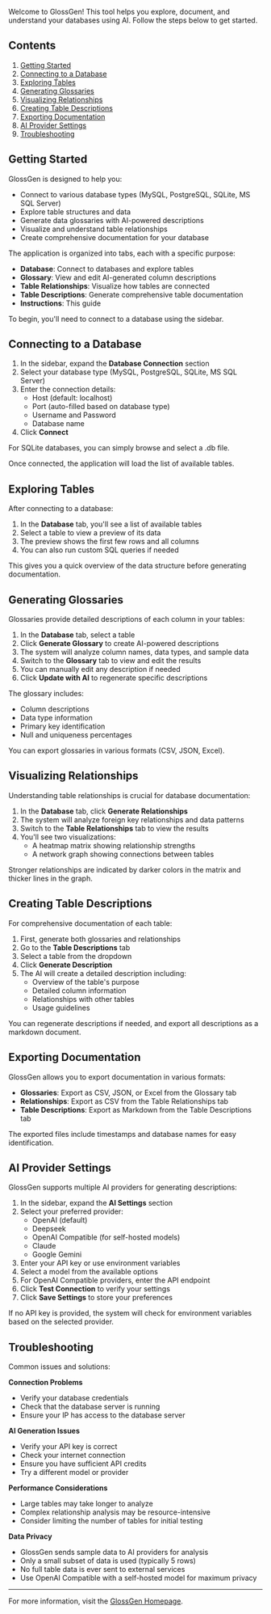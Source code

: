 Welcome to GlossGen! This tool helps you explore, document, and understand your databases using AI.
Follow the steps below to get started.

## Contents
1. [Getting Started](#getting-started)
2. [Connecting to a Database](#connecting-to-a-database)
3. [Exploring Tables](#exploring-tables)
4. [Generating Glossaries](#generating-glossaries)
5. [Visualizing Relationships](#visualizing-relationships)
6. [Creating Table Descriptions](#creating-table-descriptions)
7. [Exporting Documentation](#exporting-documentation)
8. [AI Provider Settings](#ai-provider-settings)
9. [Troubleshooting](#troubleshooting)

## Getting Started

GlossGen is designed to help you:
- Connect to various database types (MySQL, PostgreSQL, SQLite, MS SQL Server)
- Explore table structures and data
- Generate data glossaries with AI-powered descriptions
- Visualize and understand table relationships
- Create comprehensive documentation for your database

The application is organized into tabs, each with a specific purpose:
- **Database**: Connect to databases and explore tables
- **Glossary**: View and edit AI-generated column descriptions
- **Table Relationships**: Visualize how tables are connected
- **Table Descriptions**: Generate comprehensive table documentation
- **Instructions**: This guide

To begin, you'll need to connect to a database using the sidebar.

## Connecting to a Database

1. In the sidebar, expand the **Database Connection** section
2. Select your database type (MySQL, PostgreSQL, SQLite, MS SQL Server)
3. Enter the connection details:
    - Host (default: localhost)
    - Port (auto-filled based on database type)
    - Username and Password
    - Database name
4. Click **Connect**

For SQLite databases, you can simply browse and select a .db file.

Once connected, the application will load the list of available tables.

## Exploring Tables

After connecting to a database:

1. In the **Database** tab, you'll see a list of available tables
2. Select a table to view a preview of its data
3. The preview shows the first few rows and all columns
4. You can also run custom SQL queries if needed

This gives you a quick overview of the data structure before generating documentation.

## Generating Glossaries

Glossaries provide detailed descriptions of each column in your tables:

1. In the **Database** tab, select a table
2. Click **Generate Glossary** to create AI-powered descriptions
3. The system will analyze column names, data types, and sample data
4. Switch to the **Glossary** tab to view and edit the results
5. You can manually edit any description if needed
6. Click **Update with AI** to regenerate specific descriptions

The glossary includes:
- Column descriptions
- Data type information
- Primary key identification
- Null and uniqueness percentages

You can export glossaries in various formats (CSV, JSON, Excel).

## Visualizing Relationships

Understanding table relationships is crucial for database documentation:

1. In the **Database** tab, click **Generate Relationships**
2. The system will analyze foreign key relationships and data patterns
3. Switch to the **Table Relationships** tab to view the results
4. You'll see two visualizations:
    - A heatmap matrix showing relationship strengths
    - A network graph showing connections between tables

Stronger relationships are indicated by darker colors in the matrix and thicker lines in the graph.

## Creating Table Descriptions

For comprehensive documentation of each table:

1. First, generate both glossaries and relationships
2. Go to the **Table Descriptions** tab
3. Select a table from the dropdown
4. Click **Generate Description**
5. The AI will create a detailed description including:
    - Overview of the table's purpose
    - Detailed column information
    - Relationships with other tables
    - Usage guidelines

You can regenerate descriptions if needed, and export all descriptions as a markdown document.

## Exporting Documentation

GlossGen allows you to export documentation in various formats:

- **Glossaries**: Export as CSV, JSON, or Excel from the Glossary tab
- **Relationships**: Export as CSV from the Table Relationships tab
- **Table Descriptions**: Export as Markdown from the Table Descriptions tab

The exported files include timestamps and database names for easy identification.

## AI Provider Settings

GlossGen supports multiple AI providers for generating descriptions:

1. In the sidebar, expand the **AI Settings** section
2. Select your preferred provider:
    - OpenAI (default)
    - Deepseek
    - OpenAI Compatible (for self-hosted models)
    - Claude
    - Google Gemini
3. Enter your API key or use environment variables
4. Select a model from the available options
5. For OpenAI Compatible providers, enter the API endpoint
6. Click **Test Connection** to verify your settings
7. Click **Save Settings** to store your preferences

If no API key is provided, the system will check for environment variables based on the selected provider.

## Troubleshooting

Common issues and solutions:

**Connection Problems**
- Verify your database credentials
- Check that the database server is running
- Ensure your IP has access to the database server

**AI Generation Issues**
- Verify your API key is correct
- Check your internet connection
- Ensure you have sufficient API credits
- Try a different model or provider

**Performance Considerations**
- Large tables may take longer to analyze
- Complex relationship analysis may be resource-intensive
- Consider limiting the number of tables for initial testing

**Data Privacy**
- GlossGen sends sample data to AI providers for analysis
- Only a small subset of data is used (typically 5 rows)
- No full table data is ever sent to external services
- Use OpenAI Compatible with a self-hosted model for maximum privacy

---

For more information, visit the [GlossGen Homepage](https://glossgen.github.io/).
